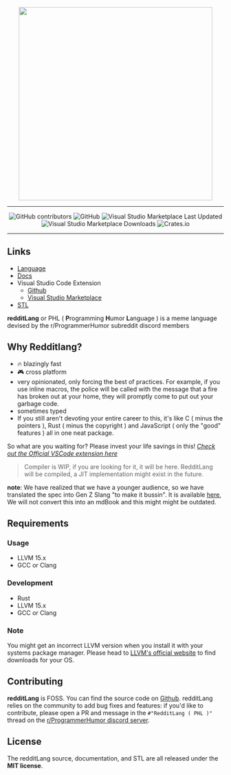 <div style="text-align:center" align="center">
    <picture>
        <source srcset="https://github.com/elijah629/redditlang/blob/main/assets/redditLang-light.png?raw=true" media="(prefers-color-scheme: dark)" width="450"/>
        <img src="https://github.com/elijah629/redditlang/blob/main/assets/redditLang-dark.png?raw=true" width="450"/>
    </picture>
</div>

---

<div style="text-align:center" align="center">

![GitHub contributors](https://img.shields.io/github/contributors/elijah629/redditlang?style=for-the-badge&logo=github&labelColor=1c2128&color=22272e)
![GitHub](https://img.shields.io/github/license/elijah629/redditlang?style=for-the-badge&logo=github&labelColor=1c2128&color=22272e)
![Visual Studio Marketplace Last Updated](https://img.shields.io/visual-studio-marketplace/last-updated/elijah629.redditlang?style=for-the-badge&logo=visualstudiocode&logoColor=007ACC&labelColor=000&color=007ACC)
![Visual Studio Marketplace Downloads](https://img.shields.io/visual-studio-marketplace/d/elijah629.redditlang?style=for-the-badge&logo=visualstudiocode&logoColor=007ACC&labelColor=000&color=007ACC)
![Crates.io](https://img.shields.io/crates/d/walter-redditlang?style=for-the-badge&logo=cratesio&label=crates.io%20downloads&labelColor=264323&color=fed177)

</div>

---

## Links

- [Language](https://github.com/elijah629/redditlang)
- [Docs](https://elijah629.github.io/redditlang)
- Visual Studio Code Extension
  - [Github](https://github.com/elijah629/redditlang-vscode)
  - [Visual Studio Marketplace](https://marketplace.visualstudio.com/items?itemName=elijah629.redditlang)
- [STL](https://github.com/elijah629/redditlang-std)

**redditLang** or PHL ( **P**rogramming **H**umor **L**anguage ) is a meme language devised by the r/ProgrammerHumor subreddit discord members

## Why Redditlang?

- 🔥 blazingly fast
- 🎮 cross platform
- very opinionated, only forcing the best of practices. For example, if you use inline macros, the police will be called with the message that a fire has broken out at your home, they will promptly come to put out your garbage code.
- sometimes typed
- If you still aren't devoting your entire career to this, it's like C ( minus the pointers ), Rust ( minus the copyright ) and JavaScript ( only the "good" features ) all in one neat package.

So what are you waiting for? Please invest your life savings in this!
_[Check out the Official VSCode extension here](https://marketplace.visualstudio.com/items?itemName=elijah629.redditlang)_

> Compiler is WIP, if you are looking for it, it will be here.
> RedditLang will be compiled, a JIT implementation might exist in the future.

**note**: We have realized that we have a younger audience, so we have translated the spec into Gen Z Slang "to make it bussin". It is available [here](./RedditLang%20Spec%20GenZ.md), We will not convert this into an mdBook and this might might be outdated.

## Requirements

### Usage

- LLVM 15.x
- GCC or Clang

### Development

- Rust
- LLVM 15.x
- GCC or Clang

### Note

You might get an incorrect LLVM version when you install it with your systems package manager. Please head to [LLVM's official website](https://releases.llvm.org/) to find downloads for your OS.

## Contributing

**redditLang** is FOSS. You can find the source code on [Github](https://github.com/elijah629/redditlang). redditLang relies on the community to add bug fixes and features: if you'd like to contribute, please open a PR and message in the `#"RedditLang ( PHL )"` thread on the [r/ProgrammerHumor discord server](https://discord.com/invite/rph).

## License

The redditLang source, documentation, and STL are all released under the **MIT license**.
